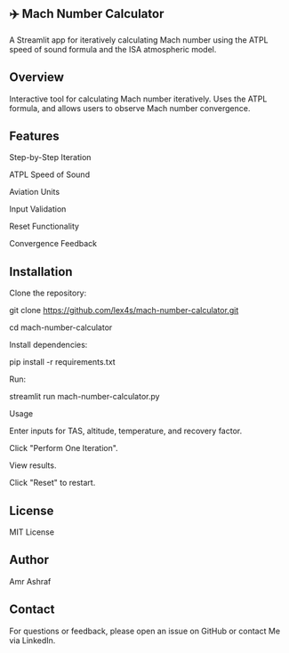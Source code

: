 ## ✈️  Mach Number Calculator

A Streamlit app for iteratively calculating Mach number using the ATPL speed of sound formula and the ISA atmospheric model.

## Overview

Interactive tool for calculating Mach number iteratively.  Uses the ATPL formula, and allows users to observe Mach number convergence.

## Features

Step-by-Step Iteration

ATPL Speed of Sound

Aviation Units

Input Validation

Reset Functionality

Convergence Feedback

## Installation

Clone the repository:

git clone https://github.com/lex4s/mach-number-calculator.git

cd mach-number-calculator

Install dependencies:

pip install -r requirements.txt

Run:

streamlit run mach-number-calculator.py

Usage

Enter inputs for TAS, altitude, temperature, and recovery factor.

Click "Perform One Iteration".

View results.

Click "Reset" to restart.

## License

MIT License

## Author

Amr Ashraf

## Contact

For questions or feedback, please open an issue on GitHub or contact Me via LinkedIn.